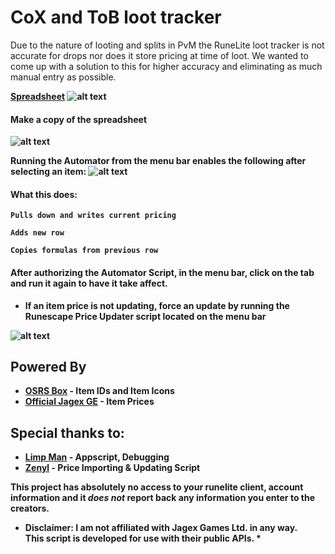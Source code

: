 # CoX and ToB loot tracker

Due to the nature of looting and splits in PvM the RuneLite loot tracker is not accurate for drops nor does it store pricing at time of loot.
We wanted to come up with a solution to this for higher accuracy and eliminating as much manual entry as possible.

[<b>Spreadsheet<b/>](https://docs.google.com/spreadsheets/d/1T1JuBNvRfn-sUqTHSyWaO4OTZ80vUaXXcFKaXfjdlq4/edit#gid=0)
  ![alt text](https://i.imgur.com/amjNhxb.png)

#### Make a copy of the spreadsheet

![alt text](https://i.imgur.com/gyc1xtw.png)

Running the Automator from the menu bar enables the following after selecting an item:
![alt text](https://i.imgur.com/n8GhG6U.png)

#### What this does: 
```Pulls down and writes current pricing```

```Adds new row```

```Copies formulas from previous row```
#### After authorizing the Automator Script, in the menu bar, click on the tab and run it again to have it take affect.
* If an item price is not updating, force an update by running the Runescape Price Updater script located on the menu bar

![alt text](https://i.imgur.com/XVZv9p3.png)

## Powered By
* [**OSRS Box**](https://www.osrsbox.com/) - Item IDs and Item Icons
* [**Official Jagex GE**](https://secure.runescape.com/m=itemdb_oldschool/) - Item Prices




## Special thanks to:

* [**Limp Man**](https://twitch.tv/limp_man) - Appscript, Debugging
* [**Zenyl**](https://reddit.com/u/zenyl) - Price Importing & Updating Script

**This project has absolutely no access to your runelite client, account information and it *does not* report back any information you enter to the creators.**

* **Disclaimer**: I am not affiliated with Jagex Games Ltd. in any way.<br> This script is developed for use with their public APIs. *

####  
